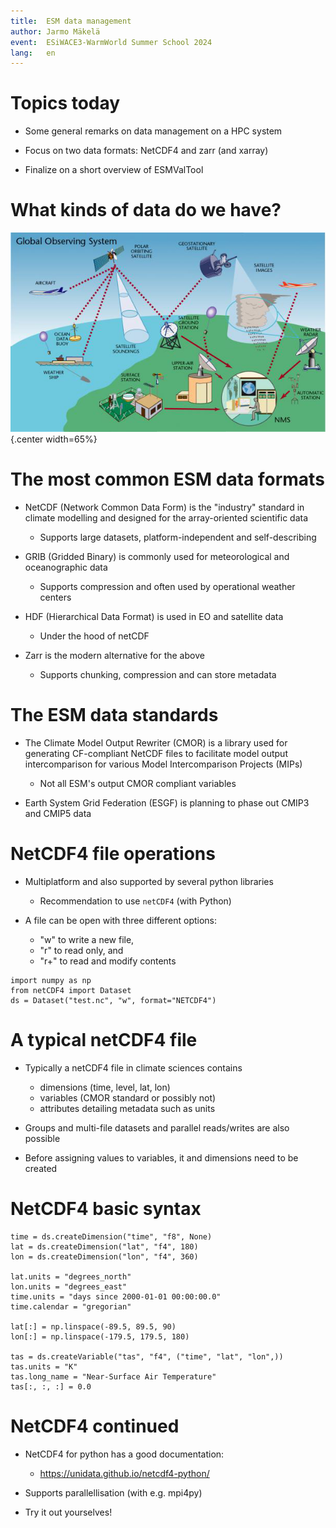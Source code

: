 ```yaml
---
title:  ESM data management
author: Jarmo Mäkelä
event:  ESiWACE3-WarmWorld Summer School 2024
lang:   en
---
```


# Topics today

- Some general remarks on data management on a HPC system

- Focus on two data formats: NetCDF4 and zarr (and xarray)

- Finalize on a short overview of ESMValTool

# What kinds of data do we have?

![<span style="font-size:50%;">https://www.climateurope.eu/wp-content/uploads/2016/03/Global_Observing_system_WMO.jpg</span>](img/Global_Observing_system_WMO.png){.center width=65%}

# The most common ESM data formats

- NetCDF (Network Common Data Form) is the "industry" standard in climate modelling and designed for the array-oriented scientific data
    - Supports large datasets, platform-independent and self-describing

- GRIB (Gridded Binary) is commonly used for meteorological and oceanographic data
    - Supports compression and often used by operational weather centers

- HDF (Hierarchical Data Format) is used in EO and satellite data
    - Under the hood of netCDF

- Zarr is the modern alternative for the above
    - Supports chunking, compression and can store metadata

# The ESM data standards

- The Climate Model Output Rewriter (CMOR) is a library used for generating CF-compliant NetCDF files to facilitate model output intercomparison for various Model Intercomparison Projects (MIPs)
    - Not all ESM's output CMOR compliant variables

- Earth System Grid Federation (ESGF) is planning to phase out CMIP3 and CMIP5 data

# NetCDF4 file operations

- Multiplatform and also supported by several python libraries
    - Recommendation to use `netCDF4` (with Python)

- A file can be open with three different options:
    - "w" to write a new file,
    - "r" to read only, and
    - "r+" to read and modify contents

```
import numpy as np
from netCDF4 import Dataset
ds = Dataset("test.nc", "w", format="NETCDF4")
```

# A typical netCDF4 file

- Typically a netCDF4 file in climate sciences contains
    - dimensions (time, level, lat, lon)
    - variables (CMOR standard or possibly not)
    - attributes detailing metadata such as units

- Groups and multi-file datasets and parallel reads/writes are also possible

- Before assigning values to variables, it and dimensions need to be created

# NetCDF4 basic syntax

```
time = ds.createDimension("time", "f8", None)
lat = ds.createDimension("lat", "f4", 180)
lon = ds.createDimension("lon", "f4", 360)

lat.units = "degrees_north"
lon.units = "degrees_east"
time.units = "days since 2000-01-01 00:00:00.0"
time.calendar = "gregorian"

lat[:] = np.linspace(-89.5, 89.5, 90)
lon[:] = np.linspace(-179.5, 179.5, 180)

tas = ds.createVariable("tas", "f4", ("time", "lat", "lon",))
tas.units = "K"  
tas.long_name = "Near-Surface Air Temperature"
tas[:, :, :] = 0.0 
```
# NetCDF4 continued

- NetCDF4 for python has a good documentation:
    - https://unidata.github.io/netcdf4-python/

- Supports parallellisation (with e.g. mpi4py)

- Try it out yourselves!
